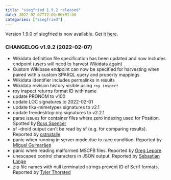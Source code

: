 ```yaml
---
title: "siegfried 1.9.2 released"
date: 2022-02-07T12:00:00+01:00
categories: ["siegfried"]
---
```


Version 1.9.0 of siegfried is now available. Get it [here](/siegfried).

### CHANGELOG v1.9.2 (2022-02-07)

- Wikidata definition file specification has been updated and now includes endpoint (users will need to harvest Wikidata again)
- Custom Wikibase endpoint can now be specified for harvesting when paired with a custom SPARQL query and property mappings
- Wikidata identifier includes permalinks in results
- Wikidata revision history visible using `roy inspect`
- roy inspect returns format ID with name
- update PRONOM to v100
- update LOC signatures to 2022-02-01
- update tika-mimetypes signatures to v2.1
- update freedesktop.org signatures to v2.2.1
- parse issues for container files where zero indexing used for Position. Spotted by [Ross Spencer](https://github.com/richardlehane/siegfried/issues/175)
- sf -droid output can't be read by sf (e.g. for comparing results). Reported by [ostnatalie](https://github.com/richardlehane/siegfried/issues/174)
- panic when running in server mode due to race condition. Reported by [Miguel Guimarães](https://github.com/richardlehane/siegfried/issues/172)
- panic when reading malformed MSCFB files. Reported by [Greg Lepore](https://github.com/richardlehane/siegfried/issues/171)
- unescaped control characters in JSON output. Reported by [Sebastian Lange](https://github.com/richardlehane/siegfried/issues/165)
- zip file names with null terminated strings prevent ID of Serif formats. Reported by [Tyler Thorsted](https://github.com/richardlehane/siegfried/issues/150)